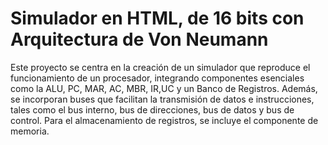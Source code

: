 # Simulador en HTML, de 16 bits con Arquitectura de Von Neumann

Este proyecto se centra en la creación de un simulador que reproduce el funcionamiento de un procesador, integrando componentes esenciales como la ALU, PC, MAR, AC, MBR, IR,UC y un Banco de Registros. Además, se incorporan buses que facilitan la transmisión de datos e instrucciones, tales como el bus interno, bus de direcciones, bus de datos y bus de control. Para el almacenamiento de registros, se incluye el componente de memoria.
